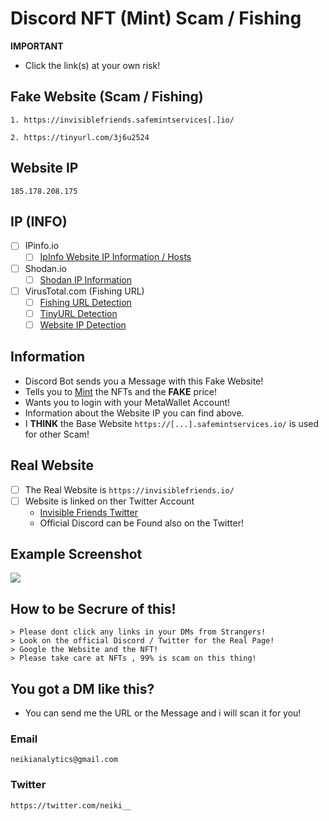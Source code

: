 # Discord NFT (Mint) Scam / Fishing

**IMPORTANT**
- Click the link(s) at your own risk!

## Fake Website (Scam / Fishing) 
```
1. https://invisiblefriends.safemintservices[.]io/

2. https://tinyurl.com/3j6u2524
```

## Website IP
```
185.178.208.175
```

## IP (INFO)
- [ ] IPinfo.io
    - [ ] [IpInfo Website IP Information / Hosts](https://ipinfo.io/185.178.208.175)

- [ ] Shodan.io
    - [ ] [Shodan IP Information](https://www.shodan.io/host/185.178.208.175)

- [ ] VirusTotal.com (Fishing URL)
    - [ ] [Fishing URL Detection](https://www.virustotal.com/gui/url/fffe63b3ed0763f1f1599d6df2b7827872720bc40e69ca61e63333a2c5f17249?nocache=1)
    - [ ] [TinyURL Detection](https://www.virustotal.com/gui/url/17a67e48daca880b058b1d14cf6e302a31605c929ae9cae9015349b79e8a1485?nocache=1)
    - [ ] [Website IP Detection](https://www.virustotal.com/gui/url/5caa53760da20d0c60f860b36c58e615219bbe0127225c5463085b3483130ec9)
 
## Information
- Discord Bot sends you a Message with this Fake Website!
- Tells you to [Mint](https://101blockchains.com/nft-minting/) the NFTs and the **FAKE** price!
- Wants you to login with your MetaWallet Account!
- Information about the Website IP you can find above.
- I **THINK** the Base Website ```https://[...].safemintservices.io/``` is used for other Scam!

## Real Website

- [ ] The Real Website is ```https://invisiblefriends.io/``` 
- [ ] Website is linked on ther Twitter Account
    - [Invisible Friends Twitter](https://twitter.com/InvsbleFriends)
    - Official Discord can be Found also on the Twitter!

## Example Screenshot

![](https://i.ibb.co/3cRmmNs/Screenshot-2022-02-12-190638.png)


## How to be Secrure of this!

```
> Please dont click any links in your DMs from Strangers!
> Look on the official Discord / Twitter for the Real Page!
> Google the Website and the NFT!
> Please take care at NFTs , 99% is scam on this thing!
```

## You got a DM like this?
- You can send me the URL or the Message and i will scan it for you!

### Email
```
neikianalytics@gmail.com
```

### Twitter
```
https://twitter.com/neiki__
```